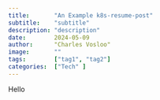```yaml
---
title:       "An Example k8s-resume-post"
subtitle:    "subtitle"
description: "description"
date:        2024-05-09
author:      "Charles Vosloo"
image:       ""
tags:        ["tag1", "tag2"]
categories:  ["Tech" ]
---
```


Hello